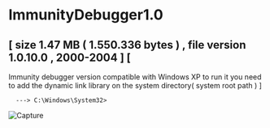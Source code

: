 # ImmunityDebugger1.0
[ 
  size 1.47 MB ( 1.550.336 bytes ) ,
  file version 1.0.10.0 ,
  2000-2004
] 
[
  -
 Immunity debugger version compatible with Windows XP
  to run it you need to add the dynamic link library on the system directory( system root path )
]

      ---> C:\Windows\System32>

  
![Capture](https://github.com/0c001null/ImmunityDebugger1.0/assets/126085807/2b371790-4020-41d9-b822-6d1d5e47520d)

  
   
